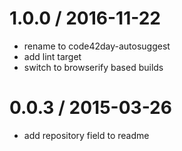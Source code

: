 
1.0.0 / 2016-11-22
==================

 * rename to code42day-autosuggest
 * add lint target
 * switch to browserify based builds

0.0.3 / 2015-03-26
==================

 * add repository field to readme

